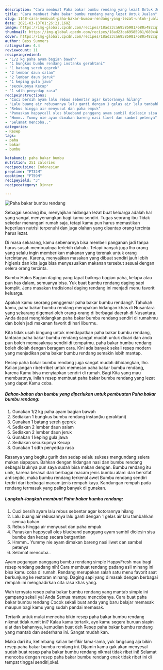```yaml
---
description: "Cara membuat Paha bakar bumbu rendang yang lezat Untuk Jualan"
title: "Cara membuat Paha bakar bumbu rendang yang lezat Untuk Jualan"
slug: 1148-cara-membuat-paha-bakar-bumbu-rendang-yang-lezat-untuk-jualan
date: 2021-03-13T01:26:21.168Z
image: https://img-global.cpcdn.com/recipes/18ad23ca69585981/680x482cq70/paha-bakar-bumbu-rendang-foto-resep-utama.jpg
thumbnail: https://img-global.cpcdn.com/recipes/18ad23ca69585981/680x482cq70/paha-bakar-bumbu-rendang-foto-resep-utama.jpg
cover: https://img-global.cpcdn.com/recipes/18ad23ca69585981/680x482cq70/paha-bakar-bumbu-rendang-foto-resep-utama.jpg
author: Bess Summers
ratingvalue: 4.4
reviewcount: 11
recipeingredient:
- "1/2 kg paha ayam bagian bawah"
- "1 bungkus bumbu rendang instanku geraktani"
- "1 batang sereh geprek"
- "2 lembar daun salam"
- "2 lembar daun jeruk"
- "1 keping gula jawa"
- "secukupnya Kecap"
- "1 sdth penyedap rasa"
recipeinstructions:
- "Cuci bersih ayam lalu rebus sebentar agar kotorannya hilang"
- "Lalu buang air rebusannya lalu ganti dengan 1 gelas air lalu tambahkan semua bahan"
- "Rebus hingga air menyusut dan paha empuk"
- "Panaskan happycall oles blueband panggang ayam sambil diolesin sisa bumbu dan kecap secara betgantian"
- "Hmmm.. Yummy nie ayam dimakan bareng nasi liwet dan sambel petenya"
- "Selamat mencoba.."
categories:
- Resep
tags:
- paha
- bakar
- bumbu

katakunci: paha bakar bumbu 
nutrition: 251 calories
recipecuisine: Indonesian
preptime: "PT32M"
cooktime: "PT59M"
recipeyield: "3"
recipecategory: Dinner

---
```



![Paha bakar bumbu rendang](https://img-global.cpcdn.com/recipes/18ad23ca69585981/680x482cq70/paha-bakar-bumbu-rendang-foto-resep-utama.jpg)

Sebagai seorang ibu, menyajikan hidangan lezat buat keluarga adalah hal yang sangat menyenangkan bagi kamu sendiri. Tugas seorang ibu Tidak sekedar menangani rumah saja, tetapi kamu pun harus memastikan keperluan nutrisi terpenuhi dan juga olahan yang disantap orang tercinta harus lezat.

Di masa  sekarang, kamu sebenarnya bisa membeli panganan jadi tanpa harus susah membuatnya terlebih dahulu. Tetapi banyak juga lho orang yang selalu ingin memberikan makanan yang terenak untuk orang tercintanya. Karena, menyajikan masakan yang dibuat sendiri jauh lebih higienis dan kita juga bisa menyesuaikan makanan tersebut sesuai dengan selera orang tercinta. 

Bumbu Halus Bagian daging yang tapat baiknya bagian paha, kelapa atau pun has dalam, semuanya bisa. Yuk buat bumbu rendang daging sapi komplit. Jens masakan tradisional daging rendang ini menjadi menu favorit keluarga.

Apakah kamu seorang penggemar paha bakar bumbu rendang?. Tahukah kamu, paha bakar bumbu rendang merupakan hidangan khas di Nusantara yang sekarang digemari oleh orang-orang di berbagai daerah di Nusantara. Anda dapat menghidangkan paha bakar bumbu rendang sendiri di rumahmu dan boleh jadi makanan favorit di hari liburmu.

Kita tidak usah bingung untuk mendapatkan paha bakar bumbu rendang, lantaran paha bakar bumbu rendang sangat mudah untuk dicari dan anda pun boleh memasaknya sendiri di tempatmu. paha bakar bumbu rendang boleh diolah dengan beragam cara. Kini ada banyak sekali resep modern yang menjadikan paha bakar bumbu rendang semakin lebih mantap.

Resep paha bakar bumbu rendang juga sangat mudah dihidangkan, lho. Kalian jangan ribet-ribet untuk memesan paha bakar bumbu rendang, karena Kamu bisa menyiapkan sendiri di rumah. Bagi Kita yang mau membuatnya, inilah resep membuat paha bakar bumbu rendang yang lezat yang dapat Kamu coba.

<!--inarticleads1-->

##### Bahan-bahan dan bumbu yang diperlukan untuk pembuatan Paha bakar bumbu rendang:

1. Gunakan 1/2 kg paha ayam bagian bawah
1. Sediakan 1 bungkus bumbu rendang instan(ku geraktani)
1. Gunakan 1 batang sereh geprek
1. Sediakan 2 lembar daun salam
1. Sediakan 2 lembar daun jeruk
1. Gunakan 1 keping gula jawa
1. Sediakan secukupnya Kecap
1. Gunakan 1 sdth penyedap rasa


Rasanya yang begitu gurih dan sedap selalu sukses mengundang selera makan siapapun. Bahkan dengan hidangan nasi dan bumbu rendang sebagai lauknya pun saya sudah bisa makan dengan. Bumbu rendang itu unik, karena berasal dari berbagai macam jenis bumbu alami dan bersifat antiseptic, maka bumbu rendang terkenal awet Bumbu rendang sendiri terdiri dari berbagai macam jenis rempah kaya. Kandungan rempah pada rendang termasuk yang paling banyak di gunakan. 

<!--inarticleads2-->

##### Langkah-langkah membuat Paha bakar bumbu rendang:

1. Cuci bersih ayam lalu rebus sebentar agar kotorannya hilang
1. Lalu buang air rebusannya lalu ganti dengan 1 gelas air lalu tambahkan semua bahan
1. Rebus hingga air menyusut dan paha empuk
1. Panaskan happycall oles blueband panggang ayam sambil diolesin sisa bumbu dan kecap secara betgantian
1. Hmmm.. Yummy nie ayam dimakan bareng nasi liwet dan sambel petenya
1. Selamat mencoba..


Ayam pegangan panggang bumbu rendang simple HappyFresh mau bagi resep rendang padang nih! Cara membuat rendang padang asli minang ini bisa kamu coba di rumah. Rendang merupakan salah satu menu favorit saat berkunjung ke restoran minang. Daging sapi yang dimasak dengan berbagai rempah ini menghadirkan cita rasa khas yang. 

Wah ternyata resep paha bakar bumbu rendang yang mantab simple ini gampang sekali ya! Anda Semua mampu mencobanya. Cara buat paha bakar bumbu rendang Cocok sekali buat anda yang baru belajar memasak maupun bagi kamu yang sudah pandai memasak.

Tertarik untuk mulai mencoba bikin resep paha bakar bumbu rendang nikmat tidak rumit ini? Kalau kamu tertarik, ayo kamu segera buruan siapin alat dan bahannya, kemudian buat deh Resep paha bakar bumbu rendang yang mantab dan sederhana ini. Sangat mudah kan. 

Maka dari itu, ketimbang kalian berfikir lama-lama, yuk langsung aja bikin resep paha bakar bumbu rendang ini. Dijamin kamu gak akan menyesal sudah buat resep paha bakar bumbu rendang nikmat tidak ribet ini! Selamat mencoba dengan resep paha bakar bumbu rendang enak tidak ribet ini di tempat tinggal sendiri,oke!.

